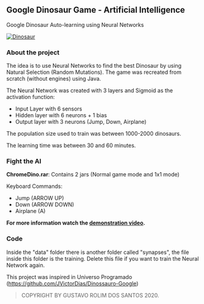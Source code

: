 ## Google Dinosaur Game - Artificial Intelligence

Google Dinosaur Auto-learning using Neural Networks

[![Dinosaur](https://github.com/GustavoRolimSantos/Java/blob/master/Chrome-Dino-Game-AI/trained.gif)](https://www.youtube.com/watch?v=szKEPME56y8&feature=youtu.be)

### About the project
The idea is to use Neural Networks to find the best Dinosaur by using Natural Selection (Random Mutations).
The game was recreated from scratch (without engines) using Java.

The Neural Network was created with 3 layers and Sigmoid as the activation function:
- Input Layer with 6 sensors
- Hidden layer with 6 neurons + 1 bias
- Output layer with 3 neurons (Jump, Down, Airplane)

The population size used to train was between 1000-2000 dinosaurs.

The learning time was between 30 and 60 minutes.

### Fight the AI 
**ChromeDino.rar**: Contains 2 jars (Normal game mode and 1x1 mode)

Keyboard Commands:
- Jump (ARROW UP)
- Down (ARROW DOWN)
- Airplane (A)

**For more information watch the [demonstration video](https://www.youtube.com/watch?v=szKEPME56y8&feature=youtu.be).** 

### Code
Inside the "data" folder there is another folder called "synapses", the file inside this folder is the training.
Delete this file if you want to train the Neural Network again.

This project was inspired in Universo Programado (https://github.com/JVictorDias/Dinossauro-Google)

> COPYRIGHT BY GUSTAVO ROLIM DOS SANTOS 2020.